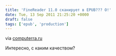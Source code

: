 ```yaml
---
title: 'FineReader 11.0 сканирует в EPUB??? О!'
date: Tue, 13 Sep 2011 21:25:20 +0000
draft: false
tags: ['epub', 'production']
---
```


via [computerra.ru](http://www.computerra.ru/sgolub/632400/#.TmW07YGpw3M.facebook)

Интересно, с каким качеством?